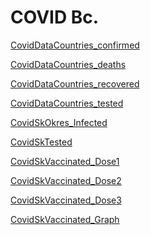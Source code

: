 <!DOCTYPE html>
<html>
<head>
</head>
<body>

<h1>COVID Bc.</h1>
<p><a href="https://tomika546.github.io/covid_bc/CovidDataCountries_confirmed">CovidDataCountries_confirmed</a></p>
<p><a href="https://tomika546.github.io/covid_bc/CovidDataCountries_deaths">CovidDataCountries_deaths</a></p>
<p><a href="https://tomika546.github.io/covid_bc/CovidDataCountries_recovered">CovidDataCountries_recovered</a></p>
<p><a href="https://tomika546.github.io/covid_bc/CovidDataCountries_tested">CovidDataCountries_tested</a></p>
<p><a href="https://tomika546.github.io/covid_bc/CovidSkOkres_Infected">CovidSkOkres_Infected</a></p>
<p><a href="https://tomika546.github.io/covid_bc/CovidSkTested">CovidSkTested</a></p>
<p><a href="https://tomika546.github.io/covid_bc/CovidSkVaccinated_Dose1">CovidSkVaccinated_Dose1</a></p>
<p><a href="https://tomika546.github.io/covid_bc/CovidSkVaccinated_Dose2">CovidSkVaccinated_Dose2</a></p>
<p><a href="https://tomika546.github.io/covid_bc/CovidSkVaccinated_Dose3">CovidSkVaccinated_Dose3</a></p>
<p><a href="https://tomika546.github.io/covid_bc/CovidSkVaccinated_Graph">CovidSkVaccinated_Graph</a></p>

</body>
</html>
